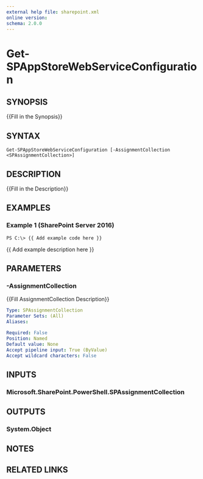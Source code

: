 ```yaml
---
external help file: sharepoint.xml
online version: 
schema: 2.0.0
---
```


# Get-SPAppStoreWebServiceConfiguration

## SYNOPSIS
{{Fill in the Synopsis}}

## SYNTAX

```
Get-SPAppStoreWebServiceConfiguration [-AssignmentCollection <SPAssignmentCollection>]
```

## DESCRIPTION
{{Fill in the Description}}

## EXAMPLES

### Example 1 (SharePoint Server 2016)
```
PS C:\> {{ Add example code here }}
```

{{ Add example description here }}

## PARAMETERS

### -AssignmentCollection
{{Fill AssignmentCollection Description}}

```yaml
Type: SPAssignmentCollection
Parameter Sets: (All)
Aliases: 

Required: False
Position: Named
Default value: None
Accept pipeline input: True (ByValue)
Accept wildcard characters: False
```

## INPUTS

### Microsoft.SharePoint.PowerShell.SPAssignmentCollection

## OUTPUTS

### System.Object

## NOTES

## RELATED LINKS


